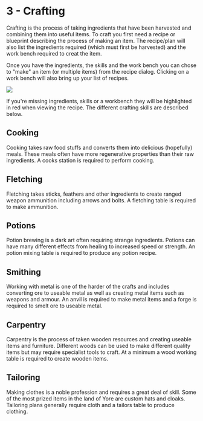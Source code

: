 # 3 - Crafting
Crafting is the process of taking ingredients that have been harvested and combining them into useful items. To craft you first need a recipe or blueprint describing the process of making an item. The recipe/plan will also list the ingredients required (which must first be harvested) and the work bench required to creat the item.

Once you have the ingredients, the skills and the work bench you can chose to "make" an item (or multiple items) from the recipe dialog. Clicking on a work bench will also bring up your list of recipes.

![]({{DOC_PATH}}b46a6288661b852c61a34ae90c2abefd.png)

If you're missing ingredients, skills or a workbench they will be highlighted in red when viewing the recipe. The different crafting skills are described below.
## Cooking
Cooking takes raw food stuffs and converts them into delicious (hopefully) meals. These meals often have more regenerative properties than their raw ingredients. A cooks station is required to perform cooking. 
## Fletching
Fletching takes sticks, feathers and other ingredients to create ranged weapon ammunition including arrows and bolts. A fletching table is required to make ammunition.
## Potions
Potion brewing is a dark art often requiring strange ingredients. Potions can have many different effects from healing to increased speed or strength. An potion mixing table is required to produce any potion recipe.
## Smithing
Working with metal is one of the harder of the crafts and includes converting ore to useable metal as well as creating metal items such as weapons and armour.  An anvil is required to make metal items and a forge is required to smelt ore to useable metal.
## Carpentry
Carpentry is the process of taken wooden resources and creating useable items and furniture. Different woods can be used to make different quality items but may require specialist tools to craft. At a minimum a wood working table is required to create wooden items.
## Tailoring
Making clothes is a noble profession and requires a great deal of skill. Some of the most prized items in the land of Yore are custom hats and cloaks. Tailoring plans generally require cloth and a tailors table to produce clothing. 
